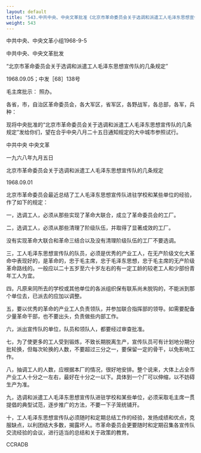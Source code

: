 ```yaml
---
layout: default
title: "543.中共中央、中央文革批准《北京市革命委员会关于选调和派遣工人毛泽东思想宣传队的几条规定》"
weight: 543
---
```


中共中央、中央文革小组1968-9-5

中共中央、中央文革批发

“北京市革命委员会关于选调和派遣工人毛泽东思想宣传队的几条规定”

1968.09.05；中发［68］138号

毛主席批示：  照办。

各省，市，自治区革命委员会，各大军区，省军区，各野战军，各总部，各军，兵种：

现将中央批准的“北京市革命委员会关于选调和派遣工人毛泽东思想宣传队的几条规定”发给你们，望在合乎中央八月二十五日通知规定的大中城市参照试行。

中共中央  中央文革

一九六八年九月五日

北京市革命委员会关于选调和派遣工人毛泽东思想宣传队的几条规定

1968.09.01

北京市革命委员会最近总结了工人毛泽东思想宣传队进驻学校和某些单位的经验，作了如下的规定：

一，选调工人，必须从那些实现了革命大联合，成立了革命委员会的工厂。

二，选调工人，必须从那些清理了阶级队伍，并取得了显著成效的工厂。

没有实现革命大联合和革命三结合以及没有清理阶级队伍的工厂不要选调。

三，工人毛泽东思想宣传队的队员，必须是优秀的产业工人，在无产阶级文化大革命中表现好的，是革命的，忠于毛主席，忠于毛泽东思想，忠于毛主席的无产阶级革命路线的。一般应以二十五岁至六十岁左右的有一定工龄的较老工人和少部份青年工人为宜。

四，凡原来同所去的学校或其他单位的各派组织保有联系尚未脱钩的，不能派到那个单位去，已派去的应加以调整。

五，要以优秀的革命的产业工人负责领队，并参加联合指挥部的领导。如需要配备少量革命干部，也不要出头，负责做些内部工作。

六，派出宣传队的单位，队员和领队人，都要经过审查批准。

七，为了使更多的工人受到锻炼，不致长期脱离生产，宣传队员可有计划地分期分批轮换，但每次轮换的人数，不要超过三分之一，要保留一定的骨干，以免影响工作。

八，抽调工人的人数，应根据本厂的情况，很好地安排。整个说来，大体上占全市产业工人十分之一左右，最好在十分之一以下。具体到一个厂可以伸缩，以不妨碍生产为准。

九，选调和派遣工人毛泽东思想宣传队进驻学校和某些单位，必须采取毛主席一贯提倡的典型试范，逐步推广的方法，不要一下子笼统铺开。

十，工人毛泽东思想宣传队必须随时和定期总结工作的经验，发扬成绩和优点，克服缺点，以利团结大多数，揭露坏人。市革命委员会更要随时和定期召集各宣传队交流经验的会议，进行适当的总结和关于政策的教育。

CCRADB

